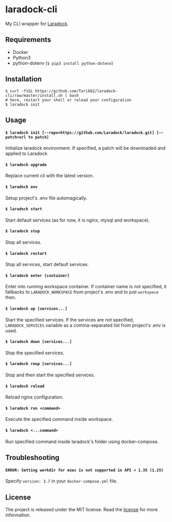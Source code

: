 # laradock-cli

My CLI wrapper for [Laradock](https://github.com/Laradock/laradock).

## Requirements
- Docker
- Python3
- python-dotenv (`$ pip3 install python-dotenv`)

## Installation
```
$ curl -fsSL https://github.com/Tarik02/laradock-cli/raw/master/install.sh | bash
# here, restart your shell or reload your configuration
$ laradock init
```

## Usage

#### `$ laradock init [--repo=https://github.com/Laradock/laradock.git] [--patch=url to patch]`

Initialize laradock environment. If specified, a patch will be downloaded and applied to Laradock.

#### `$ laradock upgrade`

Replace current cli with the latest version.

#### `$ laradock env`

Setup project's .env file automagically.

#### `$ laradock start`

Start default services (as for now, it is nginx, mysql and workspace).

#### `$ laradock stop`

Stop all services.

#### `$ laradock restart`

Stop all services, start default services.

#### `$ laradock enter [container]`

Enter into running workspace container. If container name is not specified, it fallbacks to `LARADOCK_WORKSPACE` from project's .env and to just `workspace` then.

#### `$ laradock up [services...]`

Start the specified services. If the services are not specified, `LARADOCK_SERVICES` variable as a comma-separated list from project's .env is used.

#### `$ laradock down [services...]`

Stop the specified services.

#### `$ laradock reup [services...]`

Stop and then start the specified services.

#### `$ laradock reload`

Reload nginx configuration.

#### `$ laradock run <command>`

Execute the specified command inside workspace.

#### `$ laradock <...command>`

Run specified command inside laradock's folder using docker-compose.

## Troubleshooting

#### `ERROR: Setting workdir for exec is not supported in API < 1.35 (1.25)`
Specify `version: 3.7` in your `docker-compose.yml` file.

## License

The project is released under the MIT license. Read the [license](https://github.com/Tarik02/laradock-cli/blob/master/LICENSE.md) for more information.
